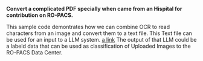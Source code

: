 **Convert a complicated PDF specially when came from an Hispital for contribution on RO-PACS.**

This sample code demontrates how we can combine OCR to read characters from an image and convert them to a text file.
This Text file can be used for an input to a LLM system. [a link](https://github.com/user/repo/blob/branch/other_file.md) The output of that LLM could be a labeld data that can be used as classification of Uploaded Images to the RO-PACS Data Center.

